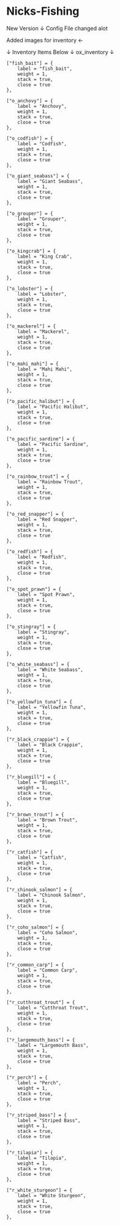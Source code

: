 # Nicks-Fishing

New Version ↓
Config File changed alot

Added images for inventory ←

↓ Inventory Items Below ↓ ox_inventory ↓

    ["fish_bait"] = {
        label = "fish_bait",
        weight = 1,
        stack = true,
        close = true
    },

    ["o_anchovy"] = { 
        label = "Anchovy", 
        weight = 1,
        stack = true,
        close = true
    },
    
    ["o_codfish"] = { 
        label = "Codfish", 
        weight = 1,
        stack = true,
        close = true
    },
    
    ["o_giant_seabass"] = { 
        label = "Giant Seabass", 
        weight = 1,
        stack = true,
        close = true
    },
    
    ["o_grouper"] = { 
        label = "Grouper", 
        weight = 1,
        stack = true,
        close = true
    },
    
    ["o_kingcrab"] = { 
        label = "King Crab", 
        weight = 1,
        stack = true,
        close = true
    },
    
    ["o_lobster"] = { 
        label = "Lobster", 
        weight = 1,
        stack = true,
        close = true
    },
    
    ["o_mackerel"] = { 
        label = "Mackerel", 
        weight = 1,
        stack = true,
        close = true
    },
    
    ["o_mahi_mahi"] = { 
        label = "Mahi Mahi", 
        weight = 1,
        stack = true,
        close = true
    },
    
    ["o_pacific_halibut"] = { 
        label = "Pacific Halibut", 
        weight = 1,
        stack = true,
        close = true
    },
    
    ["o_pacific_sardine"] = { 
        label = "Pacific Sardine", 
        weight = 1,
        stack = true,
        close = true
    },
    
    ["o_rainbow_trout"] = { 
        label = "Rainbow Trout", 
        weight = 1,
        stack = true,
        close = true
    },
    
    ["o_red_snapper"] = { 
        label = "Red Snapper", 
        weight = 1,
        stack = true,
        close = true
    },
    
    ["o_redfish"] = { 
        label = "Redfish", 
        weight = 1,
        stack = true,
        close = true
    },
    
    ["o_spot_prawn"] = { 
        label = "Spot Prawn", 
        weight = 1,
        stack = true,
        close = true
    },
    
    ["o_stingray"] = { 
        label = "Stingray", 
        weight = 1,
        stack = true,
        close = true
    },
    
    ["o_white_seabass"] = { 
        label = "White Seabass", 
        weight = 1,
        stack = true,
        close = true
    },
    
    ["o_yellowfin_tuna"] = { 
        label = "Yellowfin Tuna", 
        weight = 1,
        stack = true,
        close = true
    },
    
    ["r_black_crappie"] = { 
        label = "Black Crappie", 
        weight = 1,
        stack = true,
        close = true
    },
    
    ["r_bluegill"] = { 
        label = "Bluegill", 
        weight = 1,
        stack = true,
        close = true
    },
    
    ["r_brown_trout"] = { 
        label = "Brown Trout", 
        weight = 1,
        stack = true,
        close = true
    },
    
    ["r_catfish"] = { 
        label = "Catfish", 
        weight = 1,
        stack = true,
        close = true
    },
    
    ["r_chinook_salmon"] = { 
        label = "Chinook Salmon", 
        weight = 1,
        stack = true,
        close = true
    },
    
    ["r_coho_salmon"] = { 
        label = "Coho Salmon", 
        weight = 1,
        stack = true,
        close = true
    },
    
    ["r_common_carp"] = { 
        label = "Common Carp", 
        weight = 1,
        stack = true,
        close = true
    },
    
    ["r_cutthroat_trout"] = { 
        label = "Cutthroat Trout", 
        weight = 1,
        stack = true,
        close = true
    },
    
    ["r_largemouth_bass"] = { 
        label = "Largemouth Bass", 
        weight = 1,
        stack = true,
        close = true
    },
    
    ["r_perch"] = { 
        label = "Perch", 
        weight = 1,
        stack = true,
        close = true
    },
    
    ["r_striped_bass"] = { 
        label = "Striped Bass", 
        weight = 1,
        stack = true,
        close = true
    },
    
    ["r_tilapia"] = { 
        label = "Tilapia", 
        weight = 1,
        stack = true,
        close = true
    },
    
    ["r_white_sturgeon"] = { 
        label = "White Sturgeon", 
        weight = 1,
        stack = true,
        close = true
    },

